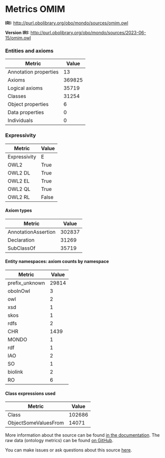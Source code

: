 # Metrics OMIM

**IRI:** http://purl.obolibrary.org/obo/mondo/sources/omim.owl

**Version IRI:** http://purl.obolibrary.org/obo/mondo/sources/2023-06-15/omim.owl

### Entities and axioms

| Metric | Value |
| ------ | ----- |
| Annotation properties | 13 |
| Axioms | 369825 |
| Logical axioms | 35719 |
| Classes | 31254 |
| Object properties | 6 |
| Data properties | 0 |
| Individuals | 0 |


### Expressivity

| Metric | Value |
| ------ | ----- |
| Expressivity | E |
| OWL2 | True |
| OWL2 DL | True |
| OWL2 EL | True |
| OWL2 QL | True |
| OWL2 RL | False |

#### Axiom types

| Metric | Value |
| ------ | ----- |
| AnnotationAssertion | 302837 |
| Declaration | 31269 |
| SubClassOf | 35719 |


#### Entity namespaces: axiom counts by namespace

| Metric | Value |
| ------ | ----- |
| prefix_unknown | 29814 |
| oboInOwl | 3 |
| owl | 2 |
| xsd | 1 |
| skos | 1 |
| rdfs | 2 |
| CHR | 1439 |
| MONDO | 1 |
| rdf | 1 |
| IAO | 2 |
| SO | 1 |
| biolink | 2 |
| RO | 6 |


#### Class expressions used

| Metric | Value |
| ------ | ----- |
| Class | 102686 |
| ObjectSomeValuesFrom | 14071 |


More information about the source can be found [in the documentation](../sources.md). The raw data (ontology metrics) can be found [on GitHub](https://github.com/monarch-initiative/mondo-ingest/tree/main/src/ontology/metadata).

You can make issues or ask questions about this source [here](https://github.com/monarch-initiative/mondo-ingest/issues).

